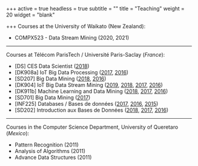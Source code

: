 +++
active = true
headless = true
subtitle = ""
title = "Teaching"
weight = 20
widget = "blank"

+++
Courses at the University of Waikato (New Zealand):

* COMPX523 - Data Stream Mining (2020, 2021)

***

Courses at Télécom ParisTech / Université Paris-Saclay (_France_):

* \[DS\] CES Data Scientist ([2018](http://albertbifet.com/ces-data-scientist-2017-2018/))
* \[DK908a\] IoT Big Data Processing ([2017](http://albertbifet.com/dk-iot-big-data-processing-2017-2018/),
  [2016](http://albertbifet.com/dk-iot-big-data-processing-2016-2017/))
* \[SD207\] Big Data Mining ([2018](http://albertbifet.com/sd207-big-data-mining-2018-2019/),
  [2016](http://albertbifet.com/sd207-big-data-mining-2016-2017/))
* \[DK904\] IoT Big Data Stream Mining ([2019](http://albertbifet.com/dk-iot-stream-data-mining-2019-2020/),
  [2018](http://albertbifet.com/dk-iot-big-data-stream-mining-2018-2019/),
  [2017](http://albertbifet.com/dk-iot-stream-data-mining-2017-2018/),
  [2016](http://albertbifet.com/dk-iot-stream-data-mining-2016-2017/))
* \[DK911b\] Machine Learning and Data Mining ([2018](http://albertbifet.com/dk-machine-learning-2018-2019/),
  [2017](http://albertbifet.com/dk-machine-learning-and-data-mining-2017-2018/),
  [2016](http://albertbifet.com/dk-machine-learning-and-data-mining-2016-2017/))
* \[SD701\] Big Data Mining ([2017](http://albertbifet.com/sd701-big-data-mining-2017-2018/))
* \[INF225\] Databases / Bases de données ([2017](http://albertbifet.com/inf725-databases-bases-de-donnees-specifiques-pour-les-ms-2017-2018/),
  [2016](http://dbweb.enst.fr/teaching/INF225/INF225.html),
  [2015](http://dbweb.enst.fr/teaching/INF225/INF225.html))
* \[SD202\] Introduction aux Bases de Données ([2018](http://albertbifet.com/sd202-databases-bases-de-donnees-creneau-d-2017-2018/),
  [2017](http://albertbifet.com/sd202-databases-bases-de-donnees-creneau-filiere-sd-2017-2018/),
  [2016](http://dbweb.enst.fr/teaching/INF225/INF225.html))

***

Courses in the Computer Science Department, University of Queretaro (_Mexico_):

* Pattern Recognition (2011)
* Analysis of Algorithms (2011)
* Advance Data Structures (2011)